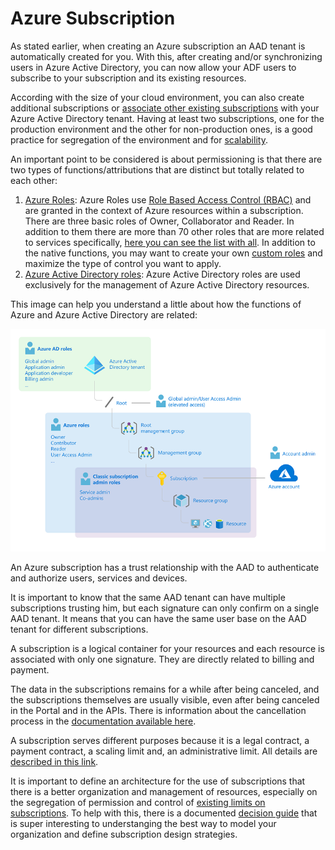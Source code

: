 # Azure Subscription

As stated earlier, when creating an Azure subscription an AAD tenant is automatically created for you. With this, after creating and/or synchronizing users in Azure Active Directory, you can now allow your ADF users to subscribe to your subscription and its existing resources.

According with the size of your cloud environment, you can also create additional subscriptions or [associate other existing subscriptions](https://docs.microsoft.com/en-us/azure/active-directory/fundamentals/active-directory-how-subscriptions-associated-directory) with your Azure Active Directory tenant. Having at least two subscriptions, one for the production environment and the other for non-production ones, is a good practice for segregation of the environment and for [scalability](https://docs.microsoft.com/en-us/azure/cloud-adoption-framework/ready/azure-best-practices/scale-subscriptions).

An important point to be considered is about permissioning is that there are two types of functions/attributions that are distinct but totally related to each other:

1. [Azure Roles](https://docs.microsoft.com/en-us/azure/role-based-access-control/rbac-and-directory-admin-roles#azure-roles): Azure Roles use [Role Based Access Control (RBAC)](https://docs.microsoft.com/en-us/azure/role-based-access-control/overview) and are granted in the context of Azure resources within a subscription. There are three basic roles of Owner, Collaborator and Reader. In addition to them there are more than 70 other roles that are more related to services specifically, [here you can see the list with all](https://docs.microsoft.com/en-us/azure/role-based-access-control/built-in-roles). In addition to the native functions, you may want to create your own [custom roles](https://docs.microsoft.com/en-us/azure/role-based-access-control/custom-roles) and maximize the type of control you want to apply.
2. [Azure Active Directory roles](https://docs.microsoft.com/en-us/azure/role-based-access-control/rbac-and-directory-admin-roles#azure-ad-roles): Azure Active Directory roles are used exclusively for the management of Azure Active Directory resources.

This image can help you understand a little about how the functions of Azure and Azure Active Directory are related:

![](../../.gitbook/assets/ad-rbac-roles.png)

An Azure subscription has a trust relationship with the AAD to authenticate and authorize users, services and devices.

It is important to know that the same AAD tenant can have multiple subscriptions trusting him, but each signature can only confirm on a single AAD tenant. It means that you can have the same user base on the AAD tenant for different subscriptions.

A subscription is a logical container for your resources and each resource is associated with only one signature. They are directly related to billing and payment.

The data in the subscriptions remains for a while after being canceled, and the subscriptions themselves are usually visible, even after being canceled in the Portal and in the APIs. There is information about the cancellation process in the [documentation available here](https://docs.microsoft.com/en-us/azure/cost-management-billing/manage/cancel-azure-subscription).

A subscription serves different purposes because it is a legal contract, a payment contract, a scaling limit and, an administrative limit. All details are [described in this link](https://docs.microsoft.com/en-us/azure/cloud-adoption-framework/ready/considerations/fundamental-concepts#azure-subscription-purposes).

It is important to define an architecture for the use of subscriptions that there is a better organization and management of resources, especially on the segregation of permission and control of [existing limits on subscriptions](https://docs.microsoft.com/en-us/azure/azure-resource-manager/management/azure-subscription-service-limits). To help with this, there is a documented [decision guide](https://docs.microsoft.com/en-us/azure/cloud-adoption-framework/decision-guides/subscriptions/) that is super interesting to understanging the best way to model your organization and define subscription design strategies.

